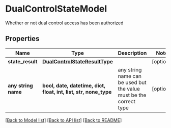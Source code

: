 # DualControlStateModel

Whether or not dual control access has been authorized

## Properties
Name | Type | Description | Notes
------------ | ------------- | ------------- | -------------
**state_result** | [**DualControlStateResultType**](DualControlStateResultType.md) |  | [optional] 
**any string name** | **bool, date, datetime, dict, float, int, list, str, none_type** | any string name can be used but the value must be the correct type | [optional]

[[Back to Model list]](../README.md#documentation-for-models) [[Back to API list]](../README.md#documentation-for-api-endpoints) [[Back to README]](../README.md)


